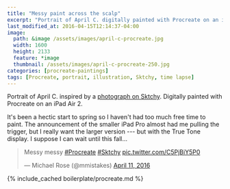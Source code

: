 ```yaml
---
title: "Messy paint across the scalp"
excerpt: "Portrait of April C. digitally painted with Procreate on an iPad."
last_modified_at: 2016-04-15T12:14:37-04:00
image: 
  path: &image /assets/images/april-c-procreate.jpg
  width: 1600
  height: 2133
  feature: *image
  thumbnail: /assets/images/april-c-procreate-250.jpg
categories: [procreate-paintings]
tags: [Procreate, portrait, illustration, Sktchy, time lapse]
---
```


Portrait of April C. inspired by a [photograph on Sktchy](https://sktchy.com/idj87H). Digitally painted with Procreate on an iPad Air 2.

It's been a hectic start to spring so I haven't had too much free time to paint. The announcement of the smaller iPad Pro almost had me pulling the trigger, but I really want the larger version --- but with the True Tone display. I suppose I can wait until this fall...

<blockquote class="twitter-video" data-lang="en"><p lang="en" dir="ltr">Messy messy <a href="https://twitter.com/hashtag/Procreate?src=hash">#Procreate</a> <a href="https://twitter.com/hashtag/Sktchy?src=hash">#Sktchy</a> <a href="https://t.co/C5PjBiY5P0">pic.twitter.com/C5PjBiY5P0</a></p>&mdash; Michael Rose (@mmistakes) <a href="https://twitter.com/mmistakes/status/719340953656508416">April 11, 2016</a></blockquote>
<script async src="//platform.twitter.com/widgets.js" charset="utf-8"></script>

{% include_cached boilerplate/procreate.md %}
